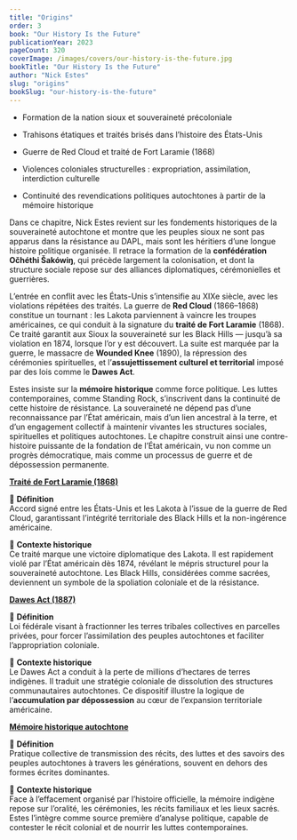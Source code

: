 ```yaml
---
title: "Origins"
order: 3
book: "Our History Is the Future"
publicationYear: 2023
pageCount: 320
coverImage: /images/covers/our-history-is-the-future.jpg
bookTitle: "Our History Is the Future"
author: "Nick Estes"
slug: "origins"
bookSlug: "our-history-is-the-future"
---
```


<!--themes:start-->
- Formation de la nation sioux et souveraineté précoloniale

- Trahisons étatiques et traités brisés dans l’histoire des États-Unis

- Guerre de Red Cloud et traité de Fort Laramie (1868)

- Violences coloniales structurelles : expropriation, assimilation, interdiction culturelle

- Continuité des revendications politiques autochtones à partir de la mémoire historique
<!--themes:end-->

<!--summary:start-->
Dans ce chapitre, Nick Estes revient sur les fondements historiques de la souveraineté autochtone et montre que les peuples sioux ne sont pas apparus dans la résistance au DAPL, mais sont les héritiers d’une longue histoire politique organisée. Il retrace la formation de la **confédération Očhéthi Šakówiŋ**, qui précède largement la colonisation, et dont la structure sociale repose sur des alliances diplomatiques, cérémonielles et guerrières.

L’entrée en conflit avec les États-Unis s’intensifie au XIXe siècle, avec les violations répétées des traités. La guerre de **Red Cloud** (1866–1868) constitue un tournant : les Lakota parviennent à vaincre les troupes américaines, ce qui conduit à la signature du **traité de Fort Laramie** (1868). Ce traité garantit aux Sioux la souveraineté sur les Black Hills — jusqu’à sa violation en 1874, lorsque l’or y est découvert. La suite est marquée par la guerre, le massacre de **Wounded Knee** (1890), la répression des cérémonies spirituelles, et l’**assujettissement culturel et territorial** imposé par des lois comme le **Dawes Act**.

Estes insiste sur la **mémoire historique** comme force politique. Les luttes contemporaines, comme Standing Rock, s’inscrivent dans la continuité de cette histoire de résistance. La souveraineté ne dépend pas d’une reconnaissance par l’État américain, mais d’un lien ancestral à la terre, et d’un engagement collectif à maintenir vivantes les structures sociales, spirituelles et politiques autochtones. Le chapitre construit ainsi une contre-histoire puissante de la fondation de l’État américain, vu non comme un progrès démocratique, mais comme un processus de guerre et de dépossession permanente.
<!--summary:end-->

<!--concepts:start-->
[**Traité de Fort Laramie (1868)**](/concepts/fort-laramie-1868)

🔹 **Définition**  
Accord signé entre les États-Unis et les Lakota à l’issue de la guerre de Red Cloud, garantissant l’intégrité territoriale des Black Hills et la non-ingérence américaine.

🔹 **Contexte historique**  
Ce traité marque une victoire diplomatique des Lakota. Il est rapidement violé par l’État américain dès 1874, révélant le mépris structurel pour la souveraineté autochtone. Les Black Hills, considérées comme sacrées, deviennent un symbole de la spoliation coloniale et de la résistance.

[**Dawes Act (1887)**](/concepts/dawes-act)

🔹 **Définition**  
Loi fédérale visant à fractionner les terres tribales collectives en parcelles privées, pour forcer l’assimilation des peuples autochtones et faciliter l’appropriation coloniale.

🔹 **Contexte historique**  
Le Dawes Act a conduit à la perte de millions d’hectares de terres indigènes. Il traduit une stratégie coloniale de dissolution des structures communautaires autochtones. Ce dispositif illustre la logique de l’**accumulation par dépossession** au cœur de l’expansion territoriale américaine.

[**Mémoire historique autochtone**](/concepts/memoire-historique-autochtone)

🔹 **Définition**  
Pratique collective de transmission des récits, des luttes et des savoirs des peuples autochtones à travers les générations, souvent en dehors des formes écrites dominantes.

🔹 **Contexte historique**  
Face à l’effacement organisé par l’histoire officielle, la mémoire indigène repose sur l’oralité, les cérémonies, les récits familiaux et les lieux sacrés. Estes l’intègre comme source première d’analyse politique, capable de contester le récit colonial et de nourrir les luttes contemporaines.
<!--concepts:end-->
